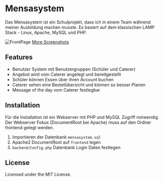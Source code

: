 # Mensasystem

Das Mensasystem ist ein Schulprojekt, dass ich in einem Team während meiner Ausbildung machen musste.
Es basiert auf dem klassischen LAMP Stack - Linux, Apache, MySQL und PHP.

![FrontPage](https://github.com/Waterfront97/Mensasystem/blob/master/screenshots/2018-08-18_12h56_09.png)
[More Screenshots](https://github.com/Waterfront97/Mensasystem/tree/master/screenshots)

## Features

* Benutzer System mit Benutzergruppen (Schüler und Caterer)
* Angebot wird vom Caterer angelegt und bereitgestellt
* Schüler können Essen über ihren Account buchen
* Caterer sehen eine Bestellübersicht und können so besser Planen
* Message of the day vom Caterer festlegbar

## Installation

Für die Installation ist ein Webserver mit PHP und MySQL Zugriff notwendig.
Der Webserver Fokus (DocumentRoot bei Apache) muss auf den Ordner frontend gelegt werden.

1. Importieren der Datenbank `mensasystem.sql`
2. Apache2 DocumentRoot auf `frontend` legen
3. `backend/Config.php` Datenbank Login Daten festlegen

## License

Licensed under the MIT License.

